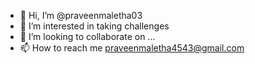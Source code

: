 - 👋 Hi, I’m @praveenmaletha03
- 👀 I’m interested in taking challenges
- 💞️ I’m looking to collaborate on ...
- 📫 How to reach me praveenmaletha4543@gmail.com

<!---
praveenmaletha03/praveenmaletha03 is a ✨ special ✨ repository because its `README.md` (this file) appears on your GitHub profile.
You can click the Preview link to take a look at your changes.
--->
